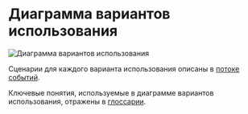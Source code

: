 # Диаграмма вариантов использования

![Диаграмма вариантов использования](../../Documents/System%20project/UseCase/UseCase.png)

Сценарии для каждого варианта использования описаны в [потоке событий](../../Documents/System%20project/UseCase/Flow%20of%20Events.md).

Ключевые понятия, используемые в диаграмме вариантов использования, отражены в [глоссарии](../../Documents/System%20project/UseCase/Glossarium.md). 

